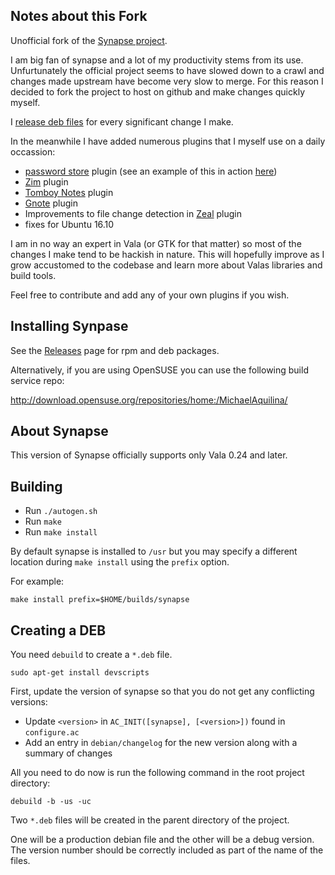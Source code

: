 Notes about this Fork
---------------------

Unofficial fork of the [Synapse project](https://launchpad.net/synapse-project).

I am big fan of synapse and a lot of my productivity stems from its use. Unfurtunately the official project seems
to have slowed down to a crawl and changes made upstream have become very slow to merge. For this reason I decided
to fork the project to host on github and make changes quickly myself.

I [release deb files](https://github.com/MichaelAquilina/synapse-project/releases/) for every significant change I make.

In the meanwhile I have added numerous plugins that I myself use on a daily occassion:

* [password store](https://www.passwordstore.org/) plugin (see an example of this in action [here](https://i.imgur.com/pMjck1o.gif))
* [Zim](http://www.zim-wiki.org/) plugin
* [Tomboy Notes](https://wiki.gnome.org/Apps/Tomboy) plugin
* [Gnote](https://wiki.gnome.org/Apps/Gnote) plugin
* Improvements to file change detection in [Zeal](https://zealdocs.org/) plugin
* fixes for Ubuntu 16.10

I am in no way an expert in Vala (or GTK for that matter) so most of the changes I make tend to be hackish in nature.
This will hopefully improve as I grow accustomed to the codebase and learn more about Valas libraries and build tools.

Feel free to contribute and add any of your own plugins if you wish.

Installing Synpase
------------------

See the [Releases](https://github.com/MichaelAquilina/synapse-project/releases) page for rpm and deb packages.

Alternatively, if you are using OpenSUSE you can use the following build service repo:

http://download.opensuse.org/repositories/home:/MichaelAquilina/

About Synapse
-------------

This version of Synapse officially supports only Vala 0.24 and later.

Building
--------

* Run `./autogen.sh`
* Run `make`
* Run `make install`

By default synapse is installed to `/usr` but you may specify a different location during `make install` using the `prefix` option.

For example:

`make install prefix=$HOME/builds/synapse`

Creating a DEB
--------------

You need `debuild` to create a `*.deb` file.

```
sudo apt-get install devscripts
```

First, update the version of synapse so that you do not get any conflicting versions:

* Update `<version>` in `AC_INIT([synapse], [<version>])` found in `configure.ac`
* Add an entry in `debian/changelog` for the new version along with a summary of changes

All you need to do now is run the following command in the root project directory:

```
debuild -b -us -uc
```

Two `*.deb` files will be created in the parent directory of the project.

One will be a production debian file and the other will be a debug version.
The version number should be correctly included as part of the name of the files.
